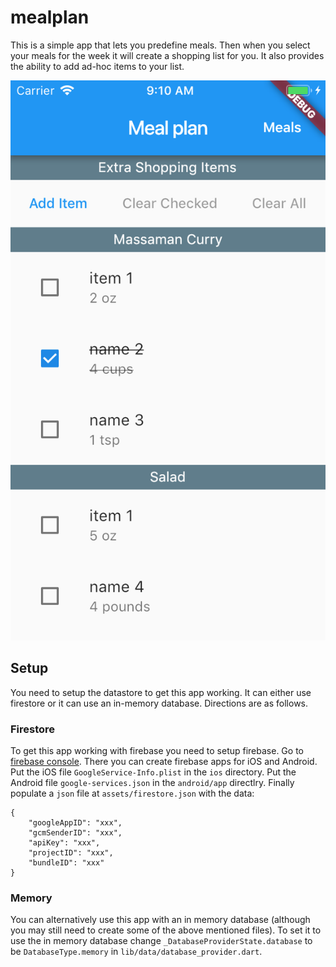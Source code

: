 # mealplan

This is a simple app that lets you predefine meals. Then when you 
select your meals for the week it will create a shopping list for you.
It also provides the ability to add ad-hoc items to your list.

![App Image](screenshots/app.png?raw=True)

## Setup

You need to setup the datastore to get this app working. It can either
use firestore or it can use an in-memory database. Directions are as
follows.

### Firestore
To get this app working with firebase you need to setup firebase. Go to [firebase console](https://console.firebase.google.com/). There you can create firebase apps for iOS and Android. Put the iOS file `GoogleService-Info.plist` in the `ios` directory. Put the Android file `google-services.json` in the `android/app` directlry. Finally populate a `json` file at `assets/firestore.json` with the data:
```
{
    "googleAppID": "xxx",
    "gcmSenderID": "xxx",
    "apiKey": "xxx",
    "projectID": "xxx",
    "bundleID": "xxx"
}
```

### Memory
You can alternatively use this app with an in memory database (although you may still need to create some of the above mentioned files). To set it to use the in memory database change `_DatabaseProviderState.database` to be `DatabaseType.memory` in `lib/data/database_provider.dart`.